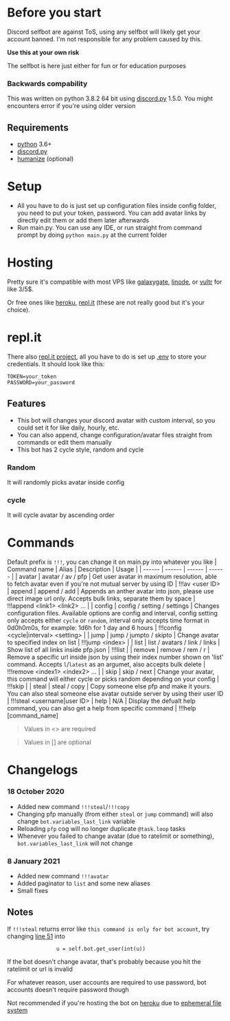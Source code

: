 # Before you start
Discord selfbot are against ToS, using any selfbot will likely get your account banned. I'm not responsible for any problem caused by this.

**Use this at your own risk**

The selfbot is here just either for fun or for education purposes

### Backwards compability
This was written on python 3.8.2 64 bit using [discord.py](https://github.com/Rapptz/discord.py) 1.5.0. You might encounters error if you're using older version

## Requirements
- [python](https://www.python.org/) 3.6+
- [discord.py](https://github.com/Rapptz/discord.py)
- [humanize](https://pypi.org/project/humanize/) (optional)

# Setup
- All you have to do is just set up configuration files inside config folder, you need to put your token, password. You can add avatar links by directly edit them or add them later afterwards
- Run main.py. You can use any IDE, or run straight from command prompt by doing `python main.py` at the current folder

# Hosting
Pretty sure it's compatible with most VPS like [galaxygate](https://www.galaxygate.net/), [linode](https://www.linode.com/), or [vultr](https://www.vultr.com/) for like 3/5$.

Or free ones like [heroku](https://www.heroku.com/), [repl.it](https://repl.it/) (these are not really good but it's your choice).

# repl.it
There also [repl.it project](https://repl.it/@Tris07/Avatar-cycle), all you have to do is set up [.env](https://docs.repl.it/repls/secret-keys) to store your credentials.
It should look like this:
```
TOKEN=your_token
PASSWORD=your_password
```

## Features
- This bot will changes your discord avatar with custom interval, so you could set it for like daily, hourly, etc.
- You can also append, change configuration/avatar files straight from commands or edit them manually
- This bot has 2 cycle style, random and cycle

### Random
It will randomly picks avatar inside config

### cycle
It will cycle avatar by ascending order

# Commands
Default prefix is `!!!`, you can change it on main.py into whatever you like
| Command name | Alias | Description | Usage |
| ------ | ------ | ------ | ------ |
| avatar | avatar / av / pfp | Get user avatar in maximum resolution, able to fetch avatar even if you're not mutual server by using ID | !!!av \<user ID\>
| append | append / add | Appends an anther avatar into json, please use direct image url only. Accepts bulk links, separate them by space | !!!append \<link1\> \<link2\> ... |
| config | config / setting / settings | Changes configuration files. Available options are config and interval, config setting only accepts either `cycle` or `random`, interval only accepts time format in 0d0h0m0s, for example: 1d6h for  1 day and 6 hours | !!!config \<cycle\|interval\> \<setting\> |
| jump | jump / jumpto / skipto | Change avatar to specified index on list | !!!jump \<index\> |
| list | list / avatars / link / links | Show list of all links inside pfp.json | !!!list |
| remove | remove / rem / r  | Remove a specific url inside json by using their index number shown on 'list' command. Accepts `l`/`latest` as an argumet, also accepts bulk delete | !!!remove \<index1\> \<index2\> ... |
| skip | skip / next | Change your avatar, this command  will either cycle or picks random depending on your config | !!!skip |
| steal | steal / copy | Copy someone else pfp and make it yours. You can also steal someone else avatar outside server by using their user ID | !!!steal \<username\|user ID\>
| help | N/A | Display the defualt help command, you can also get a help from specific command | !!!help \[command_name\]
> Values in \<\> are required

> Values in \[\] are optional

# Changelogs
### 18 October 2020
- Added new command `!!!steal`/`!!!copy`
- Changing pfp manually (from either `steal` or `jump` command) will also change `bot.variables_last_link` variable
- Reloading `pfp` cog will no longer duplicate `@task.loop` tasks
- Whenever you failed to change avatar (due to ratelimit or something), `bot.variables_last_link` will not change

### 8 January 2021
- Added new command `!!!avatar`
- Added paginator to `list` and some new aliases
- Small fixes

## Notes
If `!!!steal` returns error like `this command is only for bot account`, try changing [line 51](https://github.com/Tris07/discord-avatar-cycle/blob/master/cogs/pfp.py#L51) into
```
                u = self.bot.get_user(int(u))
```

If the bot doesn't change avatar, that's probably because you hit the ratelimit or url is invalid

For whatever reason, user accounts are required to use password, bot accounts doesn't require password though

Not recommended if you're hosting the bot on [heroku](https://www.heroku.com/) due to [ephemeral file system](https://devcenter.heroku.com/articles/how-heroku-works#dyno-manager)
